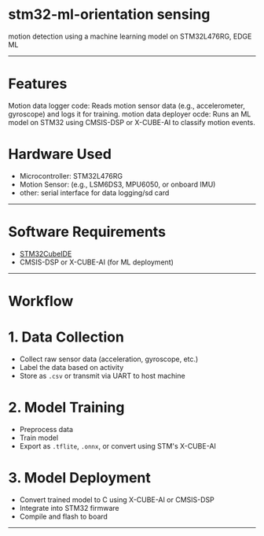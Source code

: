 # stm32-ml-orientation sensing
motion detection using a machine learning model on STM32L476RG, EDGE ML

---

# Features

Motion data logger code: Reads motion sensor data (e.g., accelerometer, gyroscope) and logs it for training.
motion data deployer ocde: Runs an ML model on STM32 using CMSIS-DSP or X-CUBE-AI to classify motion events.


# Hardware Used

- Microcontroller: STM32L476RG
- Motion Sensor: (e.g., LSM6DS3, MPU6050, or onboard IMU)
- other:  serial interface for data logging/sd card

---

# Software Requirements

- [STM32CubeIDE](https://www.st.com/en/development-tools/stm32cubeide.html)
- CMSIS-DSP or X-CUBE-AI (for ML deployment)
---

# Workflow

# 1. Data Collection 
- Collect raw sensor data (acceleration, gyroscope, etc.)
- Label the data based on activity 
- Store as `.csv` or transmit via UART to host machine

# 2. Model Training
- Preprocess data 
- Train model 
- Export as `.tflite`, `.onnx`, or convert using STM's X-CUBE-AI

# 3. Model Deployment
- Convert trained model to C using X-CUBE-AI or CMSIS-DSP
- Integrate into STM32 firmware
- Compile and flash to board

---


